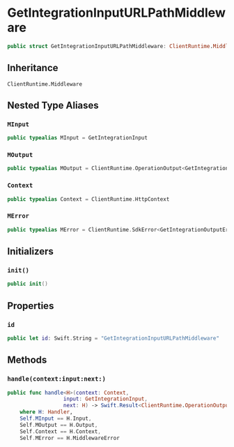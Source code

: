 # GetIntegrationInputURLPathMiddleware

``` swift
public struct GetIntegrationInputURLPathMiddleware: ClientRuntime.Middleware 
```

## Inheritance

`ClientRuntime.Middleware`

## Nested Type Aliases

### `MInput`

``` swift
public typealias MInput = GetIntegrationInput
```

### `MOutput`

``` swift
public typealias MOutput = ClientRuntime.OperationOutput<GetIntegrationOutputResponse>
```

### `Context`

``` swift
public typealias Context = ClientRuntime.HttpContext
```

### `MError`

``` swift
public typealias MError = ClientRuntime.SdkError<GetIntegrationOutputError>
```

## Initializers

### `init()`

``` swift
public init() 
```

## Properties

### `id`

``` swift
public let id: Swift.String = "GetIntegrationInputURLPathMiddleware"
```

## Methods

### `handle(context:input:next:)`

``` swift
public func handle<H>(context: Context,
                  input: GetIntegrationInput,
                  next: H) -> Swift.Result<ClientRuntime.OperationOutput<GetIntegrationOutputResponse>, MError>
    where H: Handler,
    Self.MInput == H.Input,
    Self.MOutput == H.Output,
    Self.Context == H.Context,
    Self.MError == H.MiddlewareError
```
